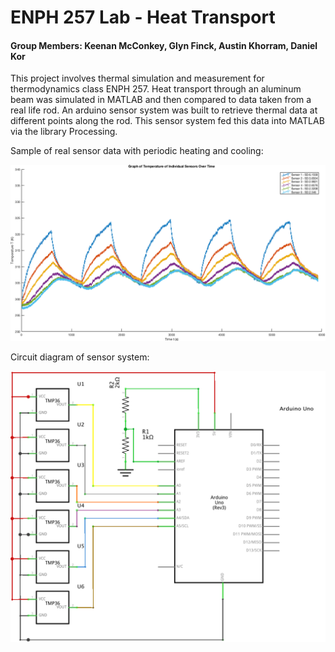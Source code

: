# ENPH 257 Lab - Heat Transport
#### Group Members: Keenan McConkey, Glyn Finck, Austin Khorram, Daniel Kor

This project involves thermal simulation and measurement for thermodynamics class ENPH 257. Heat transport through an aluminum beam was simulated in MATLAB and then compared to data taken from a real life rod. An arduino sensor system was built to retrieve thermal data at different points along the rod. This sensor system fed this data into MATLAB via the library Processing. 

Sample of real sensor data with periodic heating and cooling:

![data](https://github.com/KeenanMcConkey/ENPH257-lab-heattransport/blob/master/data.png)

Circuit diagram of sensor system:

![circuit](https://github.com/KeenanMcConkey/ENPH257-lab-heattransport/blob/master/circuit.png)
